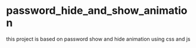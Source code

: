 # password_hide_and_show_animation
this project is based on password show and hide animation using css and js
